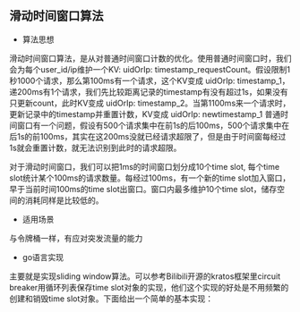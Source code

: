 ## **滑动时间窗口算法**

- 算法思想

滑动时间窗口算法，是从对普通时间窗口计数的优化。使用普通时间窗口时，我们会为每个user_id/ip维护一个KV: uidOrIp: timestamp_requestCount。假设限制1秒1000个请求，那么第100ms有一个请求，这个KV变成 uidOrIp: timestamp_1，递200ms有1个请求，我们先比较距离记录的timestamp有没有超过1s，如果没有只更新count，此时KV变成 uidOrIp: timestamp_2。当第1100ms来一个请求时，更新记录中的timestamp并重置计数，KV变成 uidOrIp: newtimestamp_1 普通时间窗口有一个问题，假设有500个请求集中在前1s的后100ms，500个请求集中在后1s的前100ms，其实在这200ms没就已经请求超限了，但是由于时间窗每经过1s就会重置计数，就无法识别到此时的请求超限。

对于滑动时间窗口，我们可以把1ms的时间窗口划分成10个time slot, 每个time slot统计某个100ms的请求数量。每经过100ms，有一个新的time slot加入窗口，早于当前时间100ms的time slot出窗口。窗口内最多维护10个time slot，储存空间的消耗同样是比较低的。



- 适用场景

与令牌桶一样，有应对突发流量的能力



- go语言实现

主要就是实现sliding window算法。可以参考Bilibili开源的kratos框架里circuit breaker用循环列表保存time slot对象的实现，他们这个实现的好处是不用频繁的创建和销毁time slot对象。下面给出一个简单的基本实现：